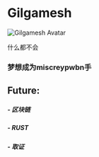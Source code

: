 # Gilgamesh

<img :src="$withBase('/avatars/Gilgamesh.jpg')" alt="Gilgamesh Avatar">

 什么都不会

### 梦想成为miscreypwbn手

## Future:
##### - 区块链
##### - RUST
##### - 取证